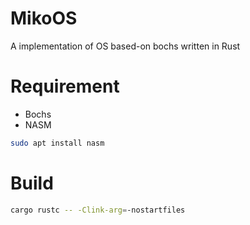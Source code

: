 # MikoOS

A implementation of OS based-on bochs written in Rust

# Requirement

- Bochs
- NASM

```bash
sudo apt install nasm
```

# Build

```bash
cargo rustc -- -Clink-arg=-nostartfiles
```

